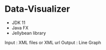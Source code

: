 # Data-Visualizer
- JDK 11
- Java FX
- Jellybean library

Input : XML files or XML url
Output : Line Graph
